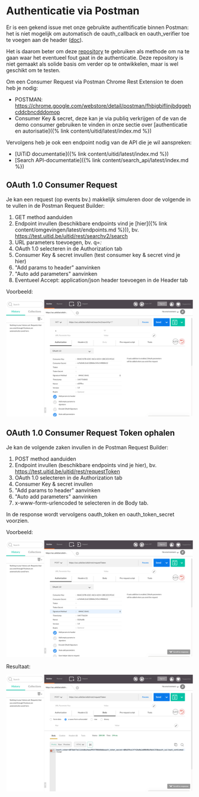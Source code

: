 ---
---

# Authenticatie via Postman

Er is een gekend issue met onze gebruikte authentificatie binnen Postman: het is niet mogelijk om automatisch de oauth_callback en oauth_verifier toe te voegen aan de header ([doc](https://github.com/postmanlabs/postman-app-support/issues/283)).

Het is daarom beter om deze [repository](https://github.com/cultuurnet/php-oauth-example) te gebruiken als methode om na te gaan waar het eventueel fout gaat in de authenticatie. Deze repository is niet gemaakt als solide basis om verder op te ontwikkelen, maar is wel geschikt om te testen.

Om een Consumer Request via Postman Chrome Rest Extension te doen heb je nodig:

* POSTMAN: https://chrome.google.com/webstore/detail/postman/fhbjgbiflinjbdggehcddcbncdddomop
* Consumer Key & secret, deze kan je via publiq verkrijgen of de van de demo consumer gebruiken te vinden in onze sectie over [authenticatie en autorisatie]({% link content/uitid/latest/index.md %})

Vervolgens heb je ook een endpoint nodig van de API die je wil aanspreken:

* [UiTiD documentatie]({% link content/uitid/latest/index.md %})
* [Search API-documentatie]({% link content/search_api/latest/index.md %})

## OAuth 1.0 Consumer Request

Je kan een request (op events bv.) makkelijk simuleren door de volgende in te vullen in de Postman Request Builder:

1. GET method aanduiden
2. Endpoint invullen (beschikbare endpoints vind je [hier]({% link content/omgevingen/latest/endpoints.md %})), bv. https://test.uitid.be/uitid/rest/searchv2/search
3. URL parameters toevoegen, bv. q=*:*
4. OAuth 1.0 selecteren in de Authorization tab
5. Consumer Key & secret invullen (test consumer key & secret vind je hier)
6. "Add params to header" aanvinken
7. "Auto add parameters" aanvinken
8. Eventueel Accept: application/json header toevoegen in de Header tab


Voorbeeld:

![Postman Consumer Request](/img/postman-consumer-request.png "Postman Consumer Request")

## OAuth 1.0 Consumer Request Token ophalen

Je kan de volgende zaken invullen in de Postman Request Builder:

1. POST method aanduiden
2. Endpoint invullen (beschikbare endpoints vind je hier), bv. https://test.uitid.be/uitid/rest/requestToken
3. OAuth 1.0 selecteren in de Authorization tab
4. Consumer Key & secret invullen
5. "Add params to header" aanvinken
6. "Auto add parameters" aanvinken
7. x-www-form-urlencoded te selecteren in de Body tab.

In de response wordt vervolgens oauth_token en oauth_token_secret voorzien.

Voorbeeld:

![Postman Consumer Request Token](/img/postman-request-token1.png "Postman Consumer Request Token")

Resultaat:

![Postman Consumer Request Token Result](/img/postman-request-token-result.png "Postman Consumer Request Token Result")
